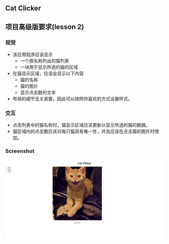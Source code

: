 Cat Clicker
---
## 项目高级版要求(lesson 2)
### 视觉
* 该应用程序应该显示
    * 一个按名称列出的猫列表
    * 一块用于显示所选的猫的区域
* 在猫显示区域，应该会显示以下内容
    * 猫的名称
    * 猫的图片
    * 显示点击数的文本
* 布局的细节无关紧要，因此可以按照你喜欢的方式设置样式。

### 交互
* 点击列表中的猫名称时，猫显示区域应该更新以显示所选的猫的数据。
* 猫区域内的点击数应该对每只猫具有唯一性，并且应该在点击猫的图片时增加。

### Screenshot
![cat](/screenshot.png)
